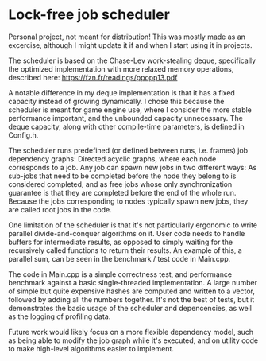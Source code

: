 # Lock-free job scheduler
Personal project, not meant for distribution!
This was mostly made as an excercise, although I might update it if and when I start using it in projects.

The scheduler is based on the Chase-Lev work-stealing deque, specifically the optimized implementation with more relaxed memory operations, described here: https://fzn.fr/readings/ppopp13.pdf

A notable difference in my deque implementation is that it has a fixed capacity instead of growing dynamically. I chose this because the scheduler is meant for game engine use, where I consider the more stable performance important, and the unbounded capacity unnecessary. The deque capacity, along with other compile-time parameters, is defined in Config.h.

The scheduler runs predefined (or defined between runs, i.e. frames) job dependency graphs: Directed acyclic graphs, where each node corresponds to a job. Any job can spawn new jobs in two different ways: As sub-jobs that need to be completed before the node they belong to is considered completed, and as free jobs whose only synchronization guarantee is that they are completed before the end of the whole run. Because the jobs corresponding to nodes typically spawn new jobs, they are called root jobs in the code.

One limitation of the scheduler is that it's not particularly ergonomic to write parallel divide-and-conquer algorithms on it. User code needs to handle buffers for intermediate results, as opposed to simply waiting for the recursively called functions to return their results. An example of this, a parallel sum, can be seen in the benchmark / test code in Main.cpp.

The code in Main.cpp is a simple correctness test, and performance benchmark against a basic single-threaded implementation. A large number of simple but quite expensive hashes are computed and written to a vector, followed by adding all the numbers together. It's not the best of tests, but it demonstrates the basic usage of the scheduler and depencencies, as well as the logging of profiling data.

Future work would likely focus on a more flexible dependency model, such as being able to modify the job graph while it's executed, and on utility code to make high-level algorithms easier to implement.
